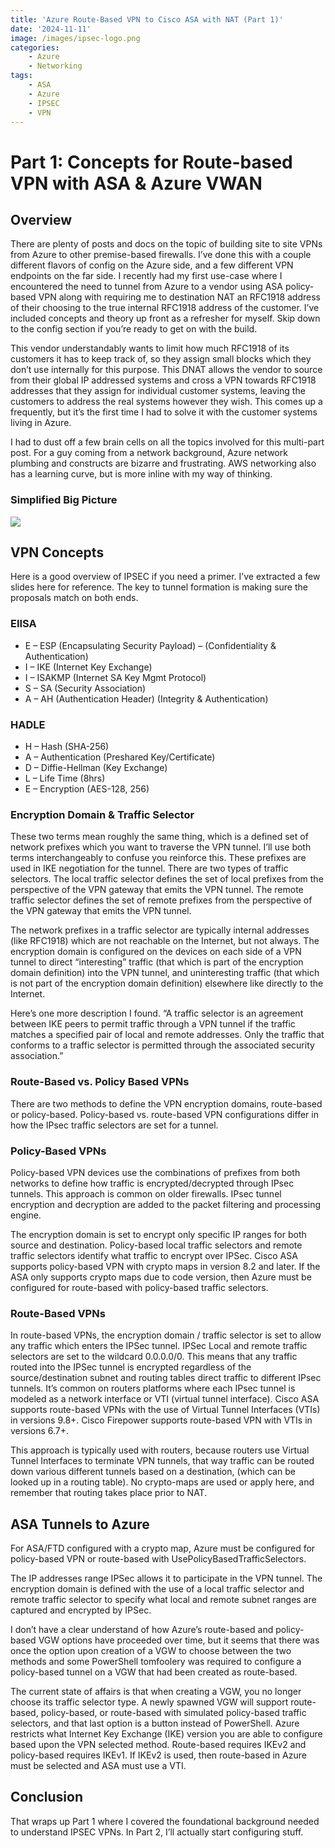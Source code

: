 ```yaml
---
title: 'Azure Route-Based VPN to Cisco ASA with NAT (Part 1)'
date: '2024-11-11'
image: /images/ipsec-logo.png
categories:
    - Azure
    - Networking
tags:
    - ASA
    - Azure
    - IPSEC
    - VPN
---
```


# Part 1: Concepts for Route-based VPN with ASA &amp; Azure VWAN

## Overview

There are plenty of posts and docs on the topic of building site to site VPNs from Azure to other premise-based firewalls. I’ve done this with a couple different flavors of config on the Azure side, and a few different VPN endpoints on the far side. I recently had my first use-case where I encountered the need to tunnel from Azure to a vendor using ASA policy-based VPN along with requiring me to destination NAT an RFC1918 address of their choosing to the true internal RFC1918 address of the customer. I’ve included concepts and theory up front as a refresher for myself. Skip down to the config section if you’re ready to get on with the build.

This vendor understandably wants to limit how much RFC1918 of its customers it has to keep track of, so they assign small blocks which they don’t use internally for this purpose. This DNAT allows the vendor to source from their global IP addressed systems and cross a VPN towards RFC1918 addresses that they assign for individual customer systems, leaving the customers to address the real systems however they wish. This comes up a frequently, but it’s the first time I had to solve it with the customer systems living in Azure.

I had to dust off a few brain cells on all the topics involved for this multi-part post. For a guy coming from a network background, Azure network plumbing and constructs are bizarre and frustrating. AWS networking also has a learning curve, but is more inline with my way of thinking.

### Simplified Big Picture

![](/images/vpn-nat-simplified.png)

## VPN Concepts

Here is a good overview of IPSEC if you need a primer. I’ve extracted a few slides here for reference. The key to tunnel formation is making sure the proposals match on both ends.

### EIISA

* E – ESP (Encapsulating Security Payload) – (Confidentiality & Authentication)
* I – IKE (Internet Key Exchange)
* I – ISAKMP (Internet SA Key Mgmt Protocol)
* S – SA (Security Association)
* A – AH (Authentication Header) (Integrity & Authentication)

### HADLE

* H – Hash (SHA-256)
* A – Authentication (Preshared Key/Certificate)
* D – Diffie-Hellman (Key Exchange)
* L – Life Time (8hrs)
* E – Encryption (AES-128, 256)

### Encryption Domain & Traffic Selector

These two terms mean roughly the same thing, which is a defined set of network prefixes which you want to traverse the VPN tunnel. I’ll use both terms interchangeably to confuse you reinforce this. These prefixes are used in IKE negotiation for the tunnel. There are two types of traffic selectors. The local traffic selector defines the set of local prefixes from the perspective of the VPN gateway that emits the VPN tunnel. The remote traffic selector defines the set of remote prefixes from the perspective of the VPN gateway that emits the VPN tunnel.

The network prefixes in a traffic selector are typically internal addresses (like RFC1918) which are not reachable on the Internet, but not always. The encryption domain is configured on the devices on each side of a VPN tunnel to direct “interesting” traffic (that which is part of the encryption domain definition) into the VPN tunnel, and uninteresting traffic (that which is not part of the encryption domain definition) elsewhere like directly to the Internet.

Here’s one more description I found. “A traffic selector is an agreement between IKE peers to permit traffic through a VPN tunnel if the traffic matches a specified pair of local and remote addresses. Only the traffic that conforms to a traffic selector is permitted through the associated security association.”

### Route-Based vs. Policy Based VPNs

There are two methods to define the VPN encryption domains, route-based or policy-based. Policy-based vs. route-based VPN configurations differ in how the IPsec traffic selectors are set for a tunnel.

### Policy-Based VPNs

Policy-based VPN devices use the combinations of prefixes from both networks to define how traffic is encrypted/decrypted through IPsec tunnels. This approach is common on older firewalls. IPsec tunnel encryption and decryption are added to the packet filtering and processing engine.

The encryption domain is set to encrypt only specific IP ranges for both source and destination. Policy-based local traffic selectors and remote traffic selectors identify what traffic to encrypt over IPSec. Cisco ASA supports policy-based VPN with crypto maps in version 8.2 and later. If the ASA only supports crypto maps due to code version, then Azure must be configured for route-based with policy-based traffic selectors.

### Route-Based VPNs

In route-based VPNs, the encryption domain / traffic selector is set to allow any traffic which enters the IPSec tunnel. IPSec Local and remote traffic selectors are set to the wildcard 0.0.0.0/0. This means that any traffic routed into the IPSec tunnel is encrypted regardless of the source/destination subnet and routing tables direct traffic to different IPsec tunnels. It’s common on routers platforms where each IPsec tunnel is modeled as a network interface or VTI (virtual tunnel interface). Cisco ASA supports route-based VPNs with the use of Virtual Tunnel Interfaces (VTIs) in versions 9.8+. Cisco Firepower supports route-based VPN with VTIs in versions 6.7+.

This approach is typically used with routers, because routers use Virtual Tunnel Interfaces to terminate VPN tunnels, that way traffic can be routed down various different tunnels based on a destination, (which can be looked up in a routing table). No crypto-maps are used or apply here, and remember that routing takes place prior to NAT.

## ASA Tunnels to Azure

For ASA/FTD configured with a crypto map, Azure must be configured for policy-based VPN or route-based with UsePolicyBasedTrafficSelectors.

The IP addresses range IPSec allows it to participate in the VPN tunnel. The encryption domain is defined with the use of a local traffic selector and remote traffic selector to specify what local and remote subnet ranges are captured and encrypted by IPSec.

I don’t have a clear understand of how Azure’s route-based and policy-based VGW options have proceeded over time, but it seems that there was once the option upon creation of a VGW to choose between the two methods and some PowerShell tomfoolery was required to configure a policy-based tunnel on a VGW that had been created as route-based.

The current state of affairs is that when creating a VGW, you no longer choose its traffic selector type. A newly spawned VGW will support route-based, policy-based, or route-based with simulated policy-based traffic selectors, and that last option is a button instead of PowerShell. Azure restricts what Internet Key Exchange (IKE) version you are able to configure based upon the VPN selected method. Route-based requires IKEv2 and policy-based requires IKEv1. If IKEv2 is used, then route-based in Azure must be selected and ASA must use a VTI.

## Conclusion

That wraps up Part 1 where I covered the foundational background needed to understand IPSEC VPNs. In Part 2, I’ll actually start configuring stuff.